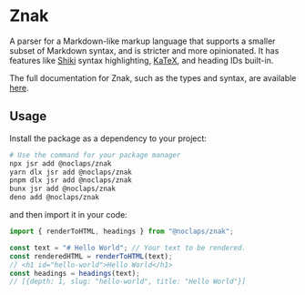 # Znak

A parser for a Markdown-like markup language that supports a smaller subset of Markdown syntax, and is stricter and more opinionated. It has features like [Shiki](https://shiki.style) syntax highlighting, [KaTeX](https://katex.org), and heading IDs built-in.

The full documentation for Znak, such as the types and syntax, are available [here](https://docs.zerolimits.dev/znak).

## Usage

Install the package as a dependency to your project:

```sh
# Use the command for your package manager
npx jsr add @noclaps/znak
yarn dlx jsr add @noclaps/znak
pnpm dlx jsr add @noclaps/znak
bunx jsr add @noclaps/znak
deno add @noclaps/znak
```

and then import it in your code:

```ts
import { renderToHTML, headings } from "@noclaps/znak";

const text = "# Hello World"; // Your text to be rendered.
const renderedHTML = renderToHTML(text);
// <h1 id="hello-world">Hello World</h1>
const headings = headings(text);
// [{depth: 1, slug: "hello-world", title: "Hello World"}]
```
